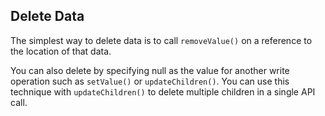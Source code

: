 
## Delete Data 

The simplest way to delete data is to call `removeValue()` on a reference to 
the location of that data.

You can also delete by specifying null as the value for another write operation 
such as `setValue()` or `updateChildren()`. You can use this technique with 
`updateChildren()` to delete multiple children in a single API call.

